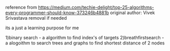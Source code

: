 reference from https://medium.com/techie-delight/top-25-algorithms-every-programmer-should-know-373246b4881b
original author: Vivek Srivastava
removal if needed

its a just a learning purpose for me 

1)binary search - a algorithm to find index's of targets
2)breathfirstsearch - a alogoithm to search trees and graphs to find shortest distance of 2 nodes 
